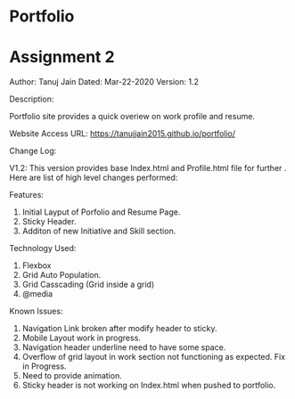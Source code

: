 # Portfolio
# Assignment 2

Author: Tanuj Jain
Dated: Mar-22-2020
Version: 1.2

Description:

Portfolio site provides a quick overiew on work profile and resume.  

Website Access URL:
https://tanujjain2015.github.io/portfolio/

Change Log:

V1.2: 
This version provides base Index.html and Profile.html file for further . Here are list of high level changes performed:  

Features: 
1.  Initial Layput of Porfolio and Resume Page.  
2.  Sticky Header. 
3.  Additon of new Initiative and Skill section. 


Technology Used:
1. Flexbox
2. Grid Auto Population. 
3. Grid Casscading (Grid inside a grid)
4. @media 

Known Issues:
1.  Navigation Link broken after modify header to sticky. 
2.  Mobile Layout work in progress. 
3.  Navigation header underline need to have some space. 
4.  Overflow of grid layout in work section not functioning as expected. Fix in Progress. 
5.  Need to provide animation. 
6.  Sticky header is not working on Index.html when pushed to portfolio. 
